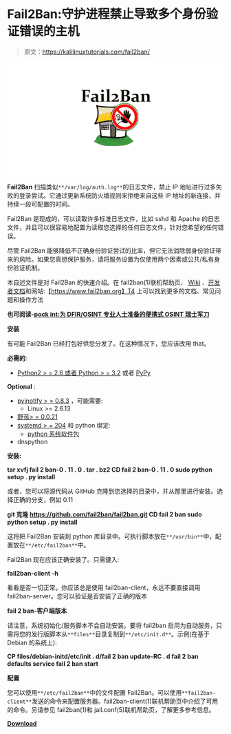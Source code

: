 # Fail2Ban:守护进程禁止导致多个身份验证错误的主机

> 原文：<https://kalilinuxtutorials.com/fail2ban/>

[![Fail2Ban : Daemon To Ban Hosts That Cause Multiple Authentication Errors](img//d3cb921a1d745dd5c6ba8fd432892fea.png "Fail2Ban : Daemon To Ban Hosts That Cause Multiple Authentication Errors")](https://1.bp.blogspot.com/-qd0HM80Uemw/Xb7xUbp3p9I/AAAAAAAADPc/OgbBEBR-tl0qjMias90hrsqStVR4G9wNwCLcBGAsYHQ/s1600/Fail2Ban.png)

**Fail2Ban** 扫描类似`**/var/log/auth.log**`的日志文件，禁止 IP 地址进行过多失败的登录尝试。它通过更新系统防火墙规则来拒绝来自这些 IP 地址的新连接，并持续一段可配置的时间。

Fail2Ban 是现成的，可以读取许多标准日志文件，比如 sshd 和 Apache 的日志文件，并且可以很容易地配置为读取您选择的任何日志文件，针对您希望的任何错误。

尽管 Fail2Ban 能够降低不正确身份验证尝试的比率，但它无法消除弱身份验证带来的风险。如果您真想保护服务，请将服务设置为仅使用两个因素或公共/私有身份验证机制。

本自述文件是对 Fail2Ban 的快速介绍。在 fail2ban(1)联机帮助页、 [Wiki](https://github.com/fail2ban/fail2ban/wiki) 、[开发者文档](https://fail2ban.readthedocs.io/)和网站:【https://www.fail2ban.org】T4 上可以找到更多的文档、常见问题和操作方法

**也可阅读-[pock int:为 DFIR/OSINT 专业人士准备的便携式 OSINT 瑞士军刀](https://kalilinuxtutorials.com/pockint-portable-osint-swiss-army-knife-dfir-osint/)**

**安装**

有可能 Fail2Ban 已经打包好供您分发了。在这种情况下，您应该改用 that。

**必需的**:

*   [Python2 > = 2.6 或者 Python > = 3.2](https://www.python.org/) 或者 [PyPy](https://pypy.org/)

**Optional** :

*   [pyinotify > = 0.8.3](https://github.com/seb-m/pyinotify) ，可能需要:
    *   Linux >= 2.6.13
*   [野孩> = 0.0.21](http://www.gnome.org/~veillard/gamin)
*   [systemd > = 204](http://www.freedesktop.org/wiki/Software/systemd) 和 python 绑定:
    *   [python 系统软件包](https://www.freedesktop.org/software/systemd/python-systemd/index.html)
*   dnspython

**安装:**

**tar xvfj fail 2 ban-0 . 11 . 0 . tar . bz2
CD fail 2 ban-0 . 11 . 0
sudo python setup . py install**

或者，您可以将源代码从 GitHub 克隆到您选择的目录中，并从那里进行安装。选择正确的分支，例如 0.11

**git 克隆 https://github.com/fail2ban/fail2ban.git
CD fail 2 ban
sudo python setup . py install**

这将把 Fail2Ban 安装到 python 库目录中。可执行脚本放在`**/usr/bin**`中，配置放在`**/etc/fail2ban**`中。

Fail2Ban 现在应该正确安装了。只需键入:

**fail2ban-client -h**

看看是否一切正常。你应该总是使用 fail2ban-client，永远不要直接调用 fail2ban-server。您可以验证是否安装了正确的版本

**fail 2 ban-客户端版本**

请注意，系统初始化/服务脚本不会自动安装。要将 fail2ban 启用为自动服务，只需将您的发行版脚本从`**files**`目录复制到`**/etc/init.d**`。示例(在基于 Debian 的系统上):

**CP files/debian-initd/etc/init . d/fail 2 ban
update-RC . d fail 2 ban defaults
service fail 2 ban start**

**配置**

您可以使用`**/etc/fail2ban**`中的文件配置 Fail2Ban。可以使用`**fail2ban-client**`发送的命令来配置服务器。fail2ban-client(1)联机帮助页中介绍了可用的命令。另请参见 fail2ban(1)和 jail.conf(5)联机帮助页，了解更多参考信息。

[**Download**](https://github.com/fail2ban/fail2ban)